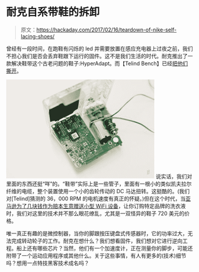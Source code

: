 # 耐克自系带鞋的拆卸

> 原文：<https://hackaday.com/2017/02/16/teardown-of-nike-self-lacing-shoes/>

曾经有一段时间，在跑鞋有闪烁的 led 并需要放置在感应充电器上过夜之前，我们不担心我们是否会丢弃鞋跟下运行的固件。这不是我们生活的时代。耐克推出了一款解决鞋带这个古老问题的鞋子:HyperAdapt。而【Telind Bench】已经[把他们撕开](http://mindtribe.com/2017/02/nike-hyperadapt-teardown/)。

[![img_0059](img/7c1668be02c0b02af9621d24788f12bb.png)](https://hackaday.com/wp-content/uploads/2017/02/img_0059.jpg) 说实话，我们对里面的东西还挺“咩”的。“鞋带”实际上是一些管子，里面有一根小的类似凯夫拉尔纤维的电缆，整个装置使用一个小的齿轮传动的 DC 马达扭转。这挺酷的。(我们对[Telind]猜测的 36，000 RPM 的电机速度有真正的怀疑。)但在这个时代，当[亚马逊为了几块钱作为赔本生意赠送小型 WiFi 设备](http://hackaday.com/2017/02/02/33c3-hunz-deconstructs-the-amazon-dash-button/)，让你订购特定品牌的洗衣液时，我们对这里的技术并不那么眼花缭乱，尤其是一双怪异的鞋子 720 美元的价格。

唯一真正有趣的是微控制器，当你的脚跟按压键盘式传感器时，它的功率过大，无法完成转动轮子的工作。耐克在想什么？我们想看固件，我们想对它进行逆向工程。船上还有哪些芯片？当然，他们有一个加速度计，正在测量你的脚步，可能还附带了一个运动应用程序或其他什么。关于这些事情，有人有更多的(技术)细节吗？想用一点特技黑客技术成名吗？